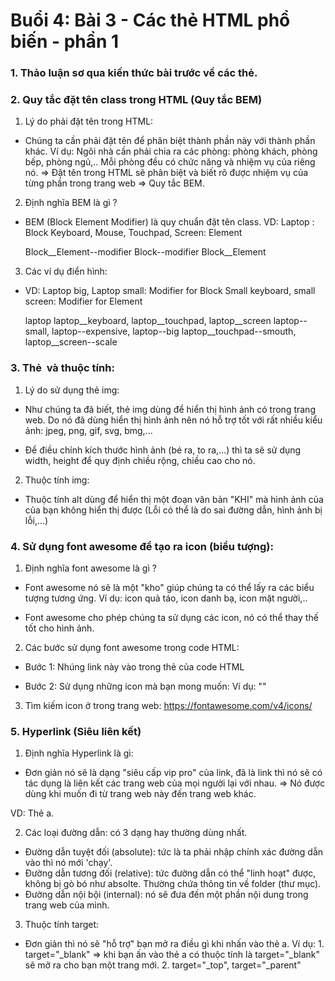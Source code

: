 # Buổi 4: Bài 3 - Các thẻ HTML phổ biến - phần 1

### 1. Thảo luận sơ qua kiến thức bài trước về các thẻ.

### 2. Quy tắc đặt tên class trong HTML (Quy tắc BEM)

1. Lý do phải đặt tên trong HTML:
- Chúng ta cần phải đặt tên để phân biệt thành phần này với thành phần khác.
Ví dụ: Ngôi nhà cần phải chia ra các phòng: phòng khách, phòng bếp, phòng ngủ,.. Mỗi phòng đều có chức năng và nhiệm vụ của riêng nó.
=> Đặt tên trong HTML sẽ phân biệt và biết rõ được nhiệm vụ của từng phần trong trang web => Quy tắc BEM.

2. Định nghĩa BEM là gì ?
- BEM (Block Element Modifier) là quy chuẩn đặt tên class. 
VD: Laptop : Block Keyboard, Mouse, Touchpad, Screen: Element

    Block__Element--modifier
    Block--modifier
    Block__Element

3. Các ví dụ điển hình:
- VD: Laptop big, Laptop small: Modifier for Block 
      Small keyboard, small screen: Modifier for Element

    laptop
    laptop__keyboard, laptop__touchpad, laptop__screen
    laptop--small, laptop--expensive, laptop--big
    laptop__touchpad--smouth, laptop__screen--scale

### 3. Thẻ <img> và thuộc tính:

1. Lý do sử dụng thẻ img:
- Như chúng ta đã biết, thẻ img dùng để hiển thị hình ảnh có trong trang web. Do nó đã dùng hiển thị hình ảnh nên nó hỗ trợ tốt với rất nhiều kiểu ảnh: jpeg, png, gif, svg, bmg,...

- Để điều chỉnh kích thước hình ảnh (bé ra, to ra,...) thì ta sẽ sử dụng width, height để quy định chiều rộng, chiều cao cho nó.

2. Thuộc tính img:
- Thuộc tính alt dùng để hiển thị một đoạn văn bản "KHI" mà hình ảnh của của bạn không hiển thị được (Lỗi có thể là do sai đường dẫn, hình ảnh bị lỗi,...)

### 4. Sử dụng font awesome để tạo ra icon (biểu tượng):

1. Định nghĩa font awesome là gì ?
- Font awesome nó sẽ là một "kho" giúp chúng ta có thể lấy ra các biểu tượng tương ứng.
Ví dụ: icon quả táo, icon danh bạ, icon mặt người,..

- Font awesome cho phép chúng ta sử dụng các icon, nó có thể thay thế tốt cho hình ảnh.

2. Các bước sử dụng font awesome trong code HTML:
- Bước 1: Nhúng link này vào trong thẻ <head></head> của code HTML
<link rel="stylesheet" href="https://cdnjs.cloudflare.com/ajax/libs/font-awesome/4.7.0/css/font-awesome.css" integrity="sha512-5A8nwdMOWrSz20fDsjczgUidUBR8liPYU+WymTZP1lmY9G6Oc7HlZv156XqnsgNUzTyMefFTcsFH/tnJE/+xBg==" crossorigin="anonymous" referrerpolicy="no-referrer" />

- Bước 2: Sử dụng những icon mà bạn mong muốn:
Ví dụ: "<i class="fa fa-camera-retro"></i>"

3. Tìm kiếm icon ở trong trang web:
https://fontawesome.com/v4/icons/

### 5. Hyperlink (Siêu liên kết)

1. Định nghĩa Hyperlink là gì:
- Đơn giản nó sẽ là dạng "siêu cấp vip pro" của link, đã là link thì nó sẽ có tác dụng là liên kết các trang web của mọi người lại với nhau.
=> Nó được dùng khi muốn đi từ trang web này đến trang web khác.

VD: Thẻ a.

2. Các loại đường dẫn: có 3 dạng hay thường dùng nhất.
- Đường dẫn tuyệt đối (absolute): tức là ta phải nhập chính xác đường dẫn vào thì nó mới 'chạy'.
- Đường dẫn tương đối (relative): tức đường dẫn có thể "linh hoạt" được, không bị gò bó như absolte. Thường chứa thông tin về folder (thư mục).
- Đường dẫn nội bội (internal): nó sẽ đưa đến một phần nội dung trong trang web của mình.

3. Thuộc tính target:
- Đơn giản thì nó sẽ "hỗ trợ" bạn mở ra điều gì khi nhấn vào thẻ a.
Ví dụ: 1. target="_blank" => khi bạn ấn vào thẻ a có thuộc tính là target="_blank" sẽ mở ra cho bạn một trang mới.
       2. target="_top", target="_parent"


